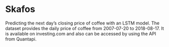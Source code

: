 # Skafos
Predicting the next day’s closing price of coffee with an LSTM model. The dataset provides the daily price of coffee from 2007-07-20 to 2018-08-17. It is available on investing.com and also can be accessed by using the API from Quantapi.